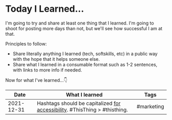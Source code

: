 # Today I Learned...

I'm going to try and share at least one thing that I learned. I'm going to shoot for posting more days than not, but we'll see how successful I am at that.

Principles to follow:

- Share literally anything I learned (tech, softskills, etc) in a public way with the hope that it helps someone else.
- Share what I learned in a consumable format such as 1-2 sentences, with links to more info if needed.

Now for what I've learned...👇

| Date       | What I learned                                                                                                                        | Tags       |
| ---------- | ------------------------------------------------------------------------------------------------------------------------------------- | ---------- |
| 2021-12-31 | Hashtags should be capitalized [for accessibility](https://www.boia.org/blog/make-your-hashtags-accessible). #ThisThing > #thisthing. | #marketing |
